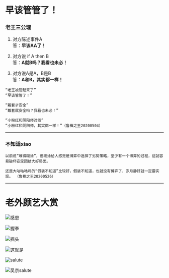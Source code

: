 # 早该管管了！


### 老王三公理
1. 对方陈述事件A   
答：**早该AA了！** 

2. 对方说 if A then B  
答：**A就B吗？我看也未必！** 

3. 对方说A是A，B是B  
答：**A和B，其实都一样！** 

```
“老王被管起来了”  
“早该管管了！”

“戴套才安全”  
“戴套就安全吗？我看也未必！”

“小粉红和阴阳师对线”  
“小粉红和阴阳师，其实都一样！”（鲁棒之王20200504）
```

----------------------------------

### 不知道xiao

```
以前说“难得糊涂”，但糊涂给人感觉是博弈中选择了劣势策略，至少有一个博弈的过程，这就容易破坏安定团结大好局面。

还是大咕咕咕鸡的“假装不知道”比较好，假装不知道，也就没有博弈了，岁月静好就一定要实现。 （鲁棒之王20200526）
```

----------------------------------

# 老外颜艺大赏
![](https://github.com/Guanism/Guanism.github.io/blob/master/%E8%80%81%E7%8E%8B%E9%A2%9C%E8%89%BA/%E6%84%9F%E6%81%A9.gif "感恩")


![](https://github.com/Guanism/Guanism.github.io/blob/master/%E8%80%81%E7%8E%8B%E9%A2%9C%E8%89%BA/%E6%8F%A1%E6%8B%B3.gif "握拳")


![](https://github.com/Guanism/Guanism.github.io/blob/master/%E8%80%81%E7%8E%8B%E9%A2%9C%E8%89%BA/%E6%91%87%E5%A4%B4.gif "摇头")


![](https://github.com/Guanism/Guanism.github.io/blob/master/%E8%80%81%E7%8E%8B%E9%A2%9C%E8%89%BA/%E8%BF%99%E5%B0%B1%E6%98%AF.gif "这就是")


![](https://github.com/Guanism/Guanism.github.io/blob/master/%E8%80%81%E7%8E%8B%E9%A2%9C%E8%89%BA/%E6%95%AC%E7%A4%BC.gif "salute")


![](https://github.com/Guanism/Guanism.github.io/blob/master/%E8%80%81%E7%8E%8B%E9%A2%9C%E8%89%BA/%E5%90%B4%E4%BA%AC%E6%95%AC%E7%A4%BC.gif "吴京salute")



